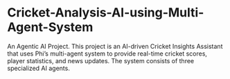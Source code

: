 # Cricket-Analysis-AI-using-Multi-Agent-System
An Agentic AI Project. This project is an AI-driven Cricket Insights Assistant that uses Phi’s multi-agent system to provide real-time cricket scores, player statistics, and news updates. The system consists of three specialized AI agents.
